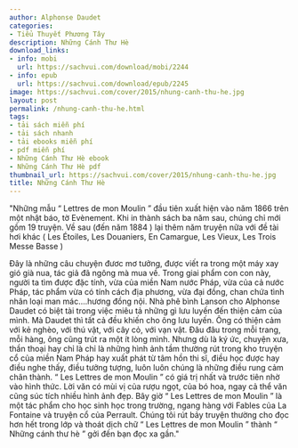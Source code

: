 ```yaml
---
author: Alphonse Daudet
categories:
- Tiểu Thuyết Phương Tây
description: Những Cánh Thư Hè
download_links:
- info: mobi
  url: https://sachvui.com/download/mobi/2244
- info: epub
  url: https://sachvui.com/download/epub/2245
image: https://sachvui.com/cover/2015/nhung-canh-thu-he.jpg
layout: post
permalink: /nhung-canh-thu-he.html
tags:
- tải sách miễn phí
- tải sách nhanh
- tải ebooks miễn phí
- pdf miễn phí
- Những Cánh Thư Hè ebook
- Những Cánh Thư Hè pdf
thumbnail_url: https://sachvui.com/cover/2015/nhung-canh-thu-he.jpg
title: Những Cánh Thư Hè
---
```


 <div class="item-desc text-justify"> <p>"Những mẫu “ Lettres de mon Moulin ” đầu tiên xuất hiện vào năm 1866 trên một nhật báo, tờ Evènement. Khi in thành sách ba năm sau, chúng chỉ mới gồm 19 truyện. Về sau (đến năm 1884 ) lại thêm năm truyện nữa với đề tài hơi khác ( Les Étoiles, Les Douaniers, En Camargue, Les Vieux, Les Trois Messe Basse ) </p><p>Đây là những câu chuyện đươc mơ tưởng, được viết ra trong một máy xay gió già nua, tác giả đã ngông mà mua về. Trong giai phẩm con con này, người ta tìm được đặc tính, vừa của miền Nam nước Pháp, vừa của cả nước Pháp, tác phẩm vừa có tính cách địa phương, vừa đại đồng, chan chứa tình nhân loại man mác….hương đồng nội. Nhà phê bình Lanson cho Alphonse Daudet có biệt tài trong việc miêu tả những gì lưu luyến đến thiện cảm của mình. Mà Daudet thì tất cả đều khiến cho ông lưu luyến. Ông có thiện cảm với kẻ nghèo, với thú vật, với cây cỏ, với vạn vật. Đâu đâu trong mỗi trang, mỗi hàng, ông cũng trút ra một ít lòng mình. Nhưng dù là ký ức, chuyện xưa, thần thoại hay chỉ là chỉ là những hình ảnh tầm thường rút trong kho truyện cổ của miền Nam Pháp hay xuất phát từ tâm hồn thi sĩ, điều học được hay điều nghe thấy, điều tưởng tượng, luôn luôn chúng là những điều rung cảm chân thành. “ Les Lettres de mon Moulin ” có giá trị nhất và trước tiên nhờ vào hình thức. Lời văn có mùi vị của rượu ngọt, của bó hoa, ngay cả thể văn cũng súc tích nhiều hình ảnh đẹp. Bây giờ “ Les Lettres de mon Moulin ” là một tác phẩm cho học sinh học trong trường, ngang hàng với Fables của La Fontaine và truyện cổ của Perrault. Chúng tôi rút bảy truyện thường cho đọc hơn hết trong lớp và thoát dịch chữ “ Les Lettres de mon Moulin ” thành “ Những cánh thư hè ” gởi đến bạn đọc xa gần."</p> </div>